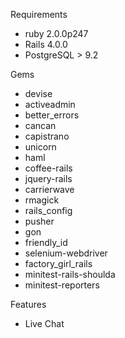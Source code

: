 Requirements

  - ruby 2.0.0p247
  - Rails 4.0.0
  - PostgreSQL > 9.2

Gems
  - devise
  - activeadmin
  - better_errors
  - cancan
  - capistrano
  - unicorn
  - haml
  - coffee-rails
  - jquery-rails
  - carrierwave
  - rmagick
  - rails_config
  - pusher
  - gon
  - friendly_id
  - selenium-webdriver
  - factory_girl_rails
  - minitest-rails-shoulda
  - minitest-reporters

Features
  - Live Chat

